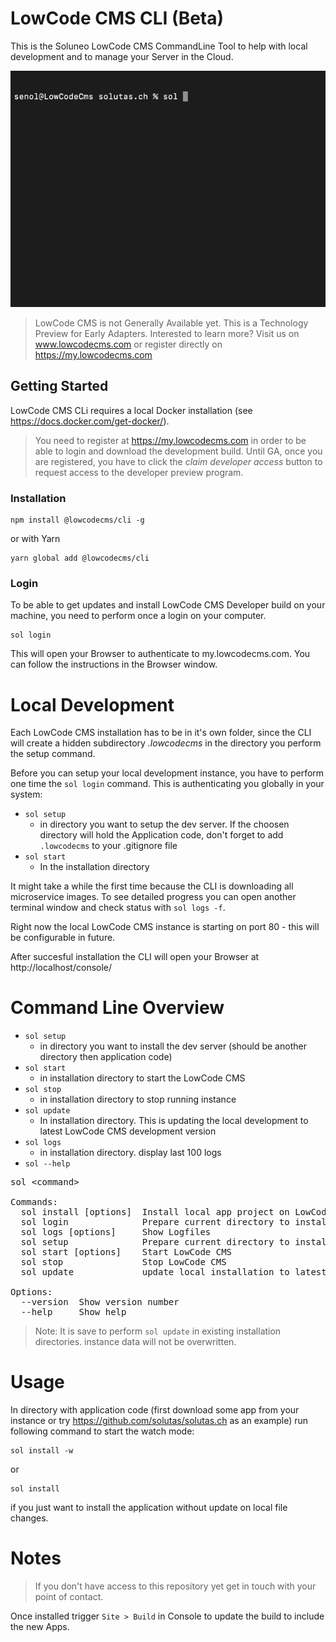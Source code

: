 # LowCode CMS CLI (Beta)

This is the Soluneo LowCode CMS CommandLine Tool to help with local development and to manage your Server in the Cloud.

![alt text](./sol-cli.gif)
> LowCode CMS is not Generally Available yet. This is a Technology Preview for Early Adapters.
> Interested to learn more? Visit us on www.lowcodecms.com or register directly on https://my.lowcodecms.com

## Getting Started

LowCode CMS CLi requires a local Docker installation (see https://docs.docker.com/get-docker/).

> You need to register at https://my.lowcodecms.com in order to be able to login and download the development build. Until GA, once you are registered, you have to click the _claim developer access_ button to request access to the developer preview program. 

### Installation

```shell
npm install @lowcodecms/cli -g 
```
or with Yarn

```shell
yarn global add @lowcodecms/cli
```

### Login
To be able to get updates and install LowCode CMS Developer build on your machine, you need to perform once a login on your computer.

```shell
sol login
```

This will open your Browser to authenticate to my.lowcodecms.com. You can follow the instructions in the Browser window.


# Local Development

Each LowCode CMS installation has to be in it's own folder, since the CLI will create a hidden subdirectory _.lowcodecms_ in the directory you perform the setup command.

Before you can setup your local development instance, you have to 
perform one time the ```sol login``` command. This is authenticating you globally in your system:

- ```sol setup```
  - in directory you want to setup the dev server. If the choosen directory will hold the Application code, don't forget to add ```.lowcodecms``` to your .gitignore file
- ```sol start```
  - In the installation directory

It might take a while the first time because the CLI is downloading all microservice images. To see detailed progress you can open another terminal window and check status with ```sol logs -f```.

Right now the local LowCode CMS instance is starting on port 80 - this will be configurable in future.

After succesful installation the CLI will open your Browser at http://localhost/console/


# Command Line Overview
- ```sol setup```
  - in directory you want to install the dev server (should be another directory then application code)
- ```sol start```
  - in installation directory to start the LowCode CMS
- ```sol stop```
  - in installation directory to stop running instance
- ```sol update```
  - In installation directory. This is updating the local development to latest LowCode CMS development version
- ```sol logs```
  - in installation directory. display last 100 logs
- ```sol --help```

<pre>
sol &lt;command&gt;

Commands:
  sol install [options]  Install local app project on LowCode CMS Server
  sol login              Prepare current directory to install LowCode CMS
  sol logs [options]     Show Logfiles
  sol setup              Prepare current directory to install LowCode CMS
  sol start [options]    Start LowCode CMS
  sol stop               Stop LowCode CMS
  sol update             update local installation to latest Cloud version.

Options:
  --version  Show version number                                       [boolean]
  --help     Show help                                                 [boolean]
</pre>

> Note: It is save to perform ```sol update``` in existing installation directories. instance data will not be overwritten.


# Usage

In directory with application code (first download some app from your instance or try https://github.com/solutas/solutas.ch as an example) run following command to start the watch mode:

```
sol install -w
```

or 

```
sol install
```

if you just want to install the application without update on local file changes.

# Notes
> If you don't have access to this repository yet get in touch with your point of contact. 

Once installed trigger ```Site > Build``` in Console to update the build to include the new Apps.
